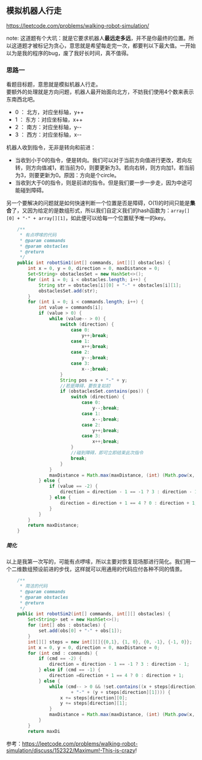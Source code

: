 **模拟机器人行走**
---
https://leetcode.com/problems/walking-robot-simulation/

note: 这道题有个大坑：就是它要求机器人**最远走多远**，并不是你最终的位置。所以这道题才被标记为贪心，意思就是希望每走完一次，都要判以下最大值。一开始以为是我的程序的bug，废了我好长时间，真不值得。

### 思路一
看题目标题，意思就是模拟机器人行走。  
要额外的处理就是方向问题，机器人最开始面向北方，不妨我们使用4个数来表示东南西北吧。
- 0 ： 北方，对应坐标轴，y++
- 1 ： 东方：对应坐标轴，x++
- 2 ： 南方：对应坐标轴，y--
- 3 ： 西方：对应坐标轴，x--

机器人收到指令，无非是转向和前进：
- 当收到小于0的指令，便是转向。我们可以对于当前方向值进行更改，若向左转，则方向值减1，若当前为0，则要更新为3。若向右转，则方向加1，若当前为3，则要更新为0。原因：方向是个circle。
- 当收到大于0的指令，则是前进的指令。但是我们要一步一步走，因为中途可能碰到障碍。

另一个要解决的问题就是如何快速判断一个位置是否是障碍，O(1)的时间只能是**集合**了，又因为给定的是数组形式，所以我们自定义我们的hash函数为：`array[][0] + "-" + array[][1]`，如此便可以给每一个位置赋予唯一的key。

```java
    /**
     * 有点啰嗦的代码
     * @param commands
     * @param obstacles
     * @return
     */
    public int robotSim1(int[] commands, int[][] obstacles) {
        int x = 0, y = 0, direction = 0, maxDistance = 0;
        Set<String> obstaclesSet = new HashSet<>();
        for (int i = 0; i < obstacles.length; i++) {
            String str = obstacles[i][0] + "-" + obstacles[i][1];
            obstaclesSet.add(str);
        }
        for (int i = 0; i < commands.length; i++) {
            int value = commands[i];
            if (value > 0) {
                while (value-- > 0) {
                    switch (direction) {
                        case 0:
                            y++;break;
                        case 1:
                            x++;break;
                        case 2:
                            y--;break;
                        case 3:
                            x--;break;
                    }
                    String pos = x + "-" + y;
                    //若是障碍，要恢复如初
                    if (obstaclesSet.contains(pos)) {
                        switch (direction) {
                            case 0:
                                y--;break;
                            case 1:
                                x--;break;
                            case 2:
                                y++;break;
                            case 3:
                                x++;break;
                        }
                        //碰到障碍，即可立即结束此次指令
                        break;
                    }
                }
                maxDistance = Math.max(maxDistance, (int) (Math.pow(x, 2) + Math.pow(y, 2)));
            } else {
                if (value == -2) {
                    direction = direction - 1 == -1 ? 3 : direction - 1;
                } else {
                    direction = direction + 1 == 4 ? 0 : direction + 1;
                }
            }
        }
        return maxDistance;
    }
```
##### 简化
以上是我第一次写的，可能有点啰嗦，所以主要对恢复现场那进行简化。我们用一个二维数组预设前进的步伐，这样就可以用通用的代码应付各种不同的情景。
```java
    /**
     * 简洁的代码
     * @param commands
     * @param obstacles
     * @return
     */
    public int robotSim2(int[] commands, int[][] obstacles) {
        Set<String> set = new HashSet<>();
        for (int[] obs : obstacles) {
            set.add(obs[0] + "-" + obs[1]);
        }
        int[][] steps = new int[][]{{0,1}, {1, 0}, {0, -1}, {-1, 0}};
        int x = 0, y = 0, direction = 0, maxDistance = 0;
        for (int cmd : commands) {
            if (cmd == -2) {
                direction = direction - 1 == -1 ? 3 : direction - 1;
            } else if (cmd == -1) {
                direction =direction + 1 == 4 ? 0 : direction + 1;
            } else {
                while (cmd-- > 0 && !set.contains((x + steps[direction][0])
                        + "-" + (y + steps[direction][1]))) {
                    x += steps[direction][0];
                    y += steps[direction][1];
                }
                maxDistance = Math.max(maxDistance, (int) (Math.pow(x, 2) + Math.pow(y, 2)));
            }
        }
        return maxDi
```

参考：https://leetcode.com/problems/walking-robot-simulation/discuss/152322/Maximum!-This-is-crazy!